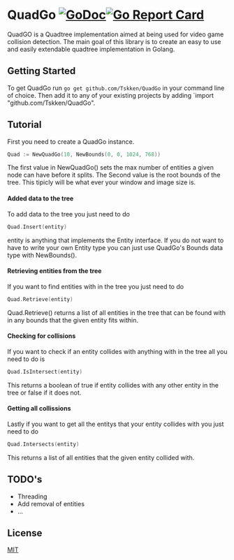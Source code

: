 # QuadGo [![GoDoc](https://godoc.org/github.com/Tskken/QuadGo?status.svg)](https://godoc.org/github.com/Tskken/QuadGo)[![Go Report Card](https://goreportcard.com/badge/github.com/Tskken/QuadGo)](https://goreportcard.com/report/github.com/Tskken/QuadGo)

QuadGO is a Quadtree implementation aimed at being used for video game collision detection.
The main goal of this library is to create an easy to use and easily extendable quadtree implementation
in Golang.

## Getting Started
To get QuadGo run  `go get github.com/Tskken/QuadGo` in your command line of choice.
Then add it to any of your existing projects by adding `import "github.com/Tskken/QuadGo".

## Tutorial

First you need to create a QuadGo instance.

```go
Quad := NewQuadGo(10, NewBounds(0, 0, 1024, 768))
```

The first value in NewQuadGo() sets the max number of entities a given node can have
before it splits. The Second value is the root bounds of the tree. This tipicly will be what 
ever your window and image size is.

#### Added data to the tree

To add data to the tree you just need to do 
```go
Quad.Insert(entity)
```

entity is anything that implements the Entity interface. If you do not want to have to write your
own Entity type you can just use QuadGo's Bounds data type with NewBounds().

#### Retrieving entities from the tree

If you want to find entities with in the tree you just need to do
```go
Quad.Retrieve(entity)
```

Quad.Retrieve() returns a list of all entities in the tree that can be found with in any
bounds that the given entity fits within.

#### Checking for collisions

If you want to check if an entity collides with anything with in the tree all you need to do is
```go
Quad.IsIntersect(entity)
```
This returns a boolean of true if entity collides with any other entity in the tree or false if
it does not.

#### Getting all collissions

Lastly if you want to get all the entitys that your entity collides with you just need to do
```go
Quad.Intersects(entity)
```
This returns a list of all entities that the given entity collided with.

## TODO's

- Threading
- Add removal of entities
- ...

## License

[MIT](LICENSE)
